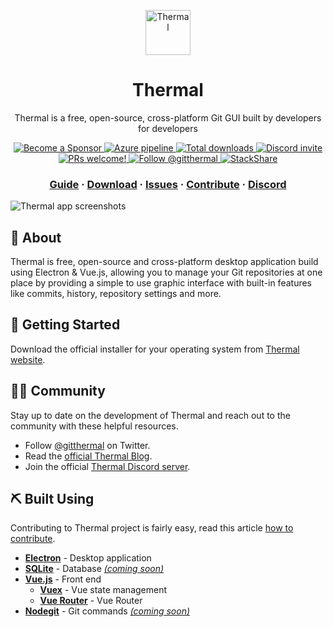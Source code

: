 <p align="center">
  <a href="https://thermal.codecarrot.net/">
    <img src="https://thermal.codecarrot.net/images/thermal-logo-square.png" alt="Thermal" height="72" />
  </a>
</p>
<h1 align="center">
  Thermal
</h1>

<p align="center">
  Thermal is a free, open-source, cross-platform Git GUI built by developers for developers
</p>

<p align="center">
  <a href="https://thermal.codecarrot.net/sponsor/">
    <img src="https://img.shields.io/badge/become%20a-sponsor-blue.svg" alt="Become a Sponsor" />
  </a>
  <a href="https://dev.azure.com/codecarrot/Thermal/_build/latest?definitionId=3&branchName=master">
    <img src="https://dev.azure.com/codecarrot/Thermal/_apis/build/status/Thermal?branchName=master" alt="Azure pipeline" />
  </a>
  <a href="https://thermal.codecarrot.net/download/">
    <img src="https://img.shields.io/github/downloads/gitthermal/thermal/total.svg" alt="Total downloads" />
  </a>
  <a href="https://discord.gg/DcSNmts">
    <img src="https://img.shields.io/discord/556376419886825509.svg?label=&logo=discord&logoColor=ffffff&color=7389D8&labelColor=6A7EC2" alt="Discord invite" />
  </a>
  <a href="https://thermal.codecarrot.net/docs/introduction/">
    <img src="https://img.shields.io/badge/PRs-welcome-brightgreen.svg" alt="PRs welcome!" />
  </a>
  <a href="https://twitter.com/intent/follow?screen_name=gitthermal">
    <img src="https://img.shields.io/twitter/follow/gitthermal.svg?label=Follow%20@gitthermal" alt="Follow @gitthermal" />
  </a>
  <a href="https://stackshare.io/codecarrot/thermal">
    <img src="https://img.shields.io/badge/tech-stack-0690fa.svg?style=flat" alt="StackShare" />
  </a>
</p>

<h3 align="center">
  <a href="https://thermal.codecarrot.net/docs/getting-started">Guide</a>
  <span> · </span>
  <a href="https://thermal.codecarrot.net/download/">Download</a>
  <span> · </span>
  <a href="https://github.com/gitthermal/thermal/issues">Issues</a>
  <span> · </span>
  <a href="https://thermal.codecarrot.net/docs/how-to-contribute">Contribute</a>
  <span> · </span>
  <a href="https://discord.gg/DcSNmts">Discord</a>
</h3>

![Thermal app screenshots](https://thermal.codecarrot.net/images/app-screenshot-2x.png)

## 🧐 About

Thermal is free, open-source and cross-platform desktop application build using Electron & Vue.js, allowing you to manage your Git repositories at one place by providing a simple to use graphic interface with built-in features like commits, history, repository settings and more.

## 🏁 Getting Started

Download the official installer for your operating system from [Thermal website](https://thermal.codecarrot.net/download/?utm_source=github&utm_medium=readme).

## 🤝🏻 Community

Stay up to date on the development of Thermal and reach out to the community with these helpful resources.

- Follow [@gitthermal](https://twitter.com/@gitthermal) on Twitter.
- Read the [official Thermal Blog](https://thermal.codecarrot.net/blog).
- Join the official [Thermal Discord server](https://discordapp.com/invite/KT3nAR5/).

## ⛏️ Built Using

Contributing to Thermal project is fairly easy, read this article [how to contribute](https://thermal.codecarrot.net/docs/how-to-contribute/?utm_source=github&utm_medium=readme).

- **[Electron](https://electronjs.org)** - Desktop application
- **[SQLite](https://www.sqlite.org)** - Database _[(coming soon)](https://github.com/gitthermal/thermal/pull/2)_
- **[Vue.js](https://vuejs.org)** - Front end
  - **[Vuex](https://vuex.vuejs.org)** - Vue state management
  - **[Vue Router](https://router.vuejs.org)** - Vue Router
- **[Nodegit](https://www.nodegit.org)** - Git commands _[(coming soon)](https://github.com/gitthermal/thermal/issues/170)_
